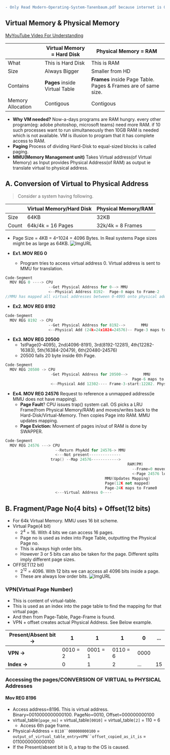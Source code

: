 ```diff
- Only Read Modern-Operating-System-Tanenbaum.pdf because internet is Garbage
```
## Virtual Memory & Physical Memory

[MyYouTube Video For Understanding](https://www.youtube.com/watch?v=OjGycsu0I1M)

||Virtual Memory = Hard Disk|Physical Memory = RAM|
|---|---|---|
|What|This is Hard Disk|This is RAM|
|Size|Always Bigger|Smaller from HD|
|Contains|**Pages** inside Virtual Table|**Frames** inside Page Table. Pages & Frames are of same size.|
|Memory Allocation|Contigous|Contigous|

- **Why VM needed?** Now-a-days programs are RAM hungry. every other program(eg: adobe photoshop, microsoft teams) need more RAM. if 10 such processes want to run simultaneously then 10GB RAM is needed which is not available. VM is illusion to program that it has complete access to RAM.
- **Paging** Process of dividing Hard-Disk to equal-sized blocks is called paging.
- **MMU(Memory Management unit)** Takes Virtual address(of Virtual Memory) as Input provides Physical Address(of RAM) as output ie translate virtual to physical address.

## A. Conversion of Virtual to Physical Address
> Consider a system having following.

||Virtual Memory/Hard Disk|Physical Memory/RAM|
|---|---|---|
|Size|64KB|32KB|
|Count|64k/4k = 16 Pages|32k/4k = 8 Frames|

- Page Size = 4KB = 4`*`1024 = 4096 Bytes. In Real systems Page sizes might be as large as 64KB.
![ImgURL](https://i.ibb.co/GCFwbL0/virtual-physical.png)

- **Ex1. MOV REG 0**
  - Program tries to access virtual address 0. Virtual address is sent to MMU for translation. 
```c++
Code-Segment    
  MOV REG 0 ----> CPU
                   --Get Physical Address for 0--> MMU
                   <--Physical Address 8192-  Page-0 maps to Frame-2
//MMU has mapped all virtual addresses between 0-4095 onto physical addresses 8192-12287.                   
```                   
- **Ex2. MOV REG 8192**
```c++
Code-Segment    
  MOV REG 8192 -> CPU
                   --Get Physical Address for 8192-->       MMU
                   <--Physical Add (24k=24x1024=24576)-- Page-3 maps to Frame-6
```
- **Ex3. MOV REG 20500**
  - 1stPage(0-4095), 2nd(4096-8191), 3rd(8192-12281), 4th(12282-16383), 5th(16384-20479), 6th(20480-24576)
  - 20500 falls 20 byte inside 6th Page.
```c++
Code-Segment    
  MOV REG 20500 -> CPU
                    -Get Physical Address for 20500-->       MMU
                                                        Page-6 maps to Frame3
                    <--Physical Add 12302---- Frame-3-start:12282. PhysicalAdd=12282+20=12302
```
- **Ex4. MOV REG 24576** Request to reference a unmapped address(ie MMU does not have mapping).
  - **Page Fault**? CPU issues trap() system call. OS picks a LRU Frame(from Physical Memory/RAM) and moves/writes back to the Hard-Disk/Virtual-Memory. Then copies Page into RAM. MMU updates mapping.
  - **Page Eviction:** Movement of pages in/out of RAM is done by SWAPPER.
```c++
Code-Segment
  MOV REG 24576 ---> CPU
                      --Return PhyAdd for 24576-> MMU
                      <---Not present--------------
                    trap() --Map 24576------------>
                                                      RAM(PM)                             Hard-Disk(VM)
                                                        --Frame=0 moved to VM-------------->
                                                        <-Page 24576 loaded in RAM(at address 0)--
                                            MMU(Updates Mapping)
                                            Page(12K not mapped)  
                                            Page-24K maps to Frame0
                      <---Virtual Address 0----
```

## B. Fragment/Page No(4 bits) + Offset(12 bits) 
- For 64k Virtual Memory. MMU uses 16 bit scheme.
- Virtual Page(4 bit) 
  - 2<sup>4</sup> = 16. With 4 bits we can access 16 pages.
  - Page no is used as index into Page Table, outputting the Physical Page no.
  - This is always high order bits.
  - However 3 or 5 bits can also be taken for the page. Different splits imply different page sizes.
- OFFSET(12 bit)
  - 2<sup>12</sup> = 4096. With 12 bits we can access all 4096 bits inside a page.
  - These are always low order bits.
![ImgURL](https://i.ibb.co/86bzCf4/MMU-opearation.png)   

### VPN(Virtual Page Number)
- This is content of virtual-table.
- This is used as an index into the page table to find the mapping for that virtual page.
- And then from Page-Table, Page-Frame is found.
- VPN + offset creates actual Physical Address. See Below example.

| **Present/Absent bit ->** | 1 | 1 | 1 | 0 | ... |
| --- | --- | --- | --- | --- | --- |
| **VPN ->** | 0010 = 2 | 0001 = 1 | 0110 = 6 | 0000 |  |
| **Index ->** | 0 | 1 | 2 | ... | 15 |

### Accessing the pages/CONVERSION OF VIRTUAL to PHYSICAL Addresses
#### Mov REG 8196
- Access address=8196. This is virtual address. Binary=0010000000000100. PageNo=0010, Offset=000000000100
- virtual_table`[page_no]` = virtual_table`[0010]` = virtual_table`[2]` = 110 = 6
  - Access 6th page frame.
- Physical-Address = `0110``000000000100` = `output_of_virtual_table_entry=VPN``offset_copied_as_it_is` = 0110000000000100
- If the Present/absent bit is 0, a trap to the OS is caused.
